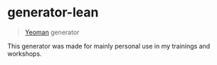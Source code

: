 # generator-lean
> [Yeoman](http://yeoman.io) generator

This generator was made for mainly personal use in my trainings and workshops.
